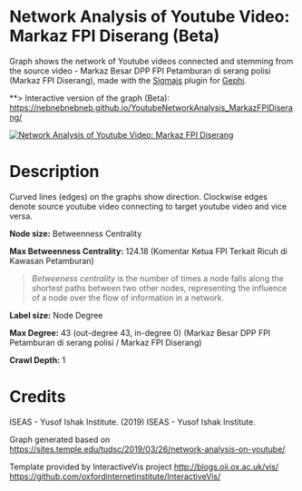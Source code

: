 # Network Analysis of Youtube Video: Markaz FPI Diserang (Beta)

Graph shows the network of Youtube videos connected and stemming from the source video - Markaz Besar DPP FPI Petamburan di serang polisi (Markaz FPI Diserang), made with the [Sigmajs](http://sigmajs.org) plugin for [Gephi](http://gephi.org).

**> Interactive version of the graph (Beta): https://nebnebnebneb.github.io/YoutubeNetworkAnalysis_MarkazFPIDiserang/

<a href="https://nebnebnebneb.github.io/YoutubeNetworkAnalysis_MarkazFPIDiserang/ "><img src="https://raw.githubusercontent.com/nebnebnebneb/YoutubeNetworkMarkazFPIDiserang/master/images/illustration.png" alt="Network Analysis of Youtube Video: Markaz FPI Diserang"></a>


# Description 

Curved lines (edges) on the graphs show direction. Clockwise edges denote source youtube video connecting to target youtube video and vice versa.

**Node size:** Betweenness Centrality 

**Max Betweenness Centrality:** 124.18
(Komentar Ketua FPI Terkait Ricuh di Kawasan Petamburan)

>*Betweeness centrality* is the number of times a node falls along the shortest paths between two other nodes, representing the influence  of a node over the flow of information in a network.

**Label size:** Node Degree

**Max Degree:** 43 (out-degree 43, in-degree 0)
(Markaz Besar DPP FPI Petamburan di serang polisi / Markaz FPI Diserang)

**Crawl Depth:** 1

# Credits

ISEAS - Yusof Ishak Institute. (2019) ISEAS - Yusof Ishak Institute.

Graph generated based on https://sites.temple.edu/tudsc/2019/03/26/network-analysis-on-youtube/

Template provided by InteractiveVis project
http://blogs.oii.ox.ac.uk/vis/
https://github.com/oxfordinternetinstitute/InteractiveVis/



